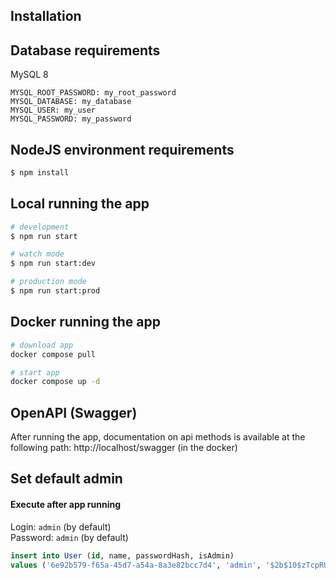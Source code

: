 ## Installation

## Database requirements

MySQL 8

```
MYSQL_ROOT_PASSWORD: my_root_password
MYSQL_DATABASE: my_database
MYSQL_USER: my_user
MYSQL_PASSWORD: my_password
```

## NodeJS environment requirements

```bash
$ npm install
```

## Local running the app

```bash
# development
$ npm run start

# watch mode
$ npm run start:dev

# production mode
$ npm run start:prod
```

## Docker running the app

```bash
# download app
docker compose pull

# start app
docker compose up -d
```

## OpenAPI (Swagger)

After running the app, documentation on api methods is available at the following path: http://localhost/swagger (in the docker)

## Set default admin

#### Execute after app running

Login: `admin` (by default)  
Password: `admin` (by default)

```sql
insert into User (id, name, passwordHash, isAdmin)
values ('6e92b579-f65a-45d7-a54a-8a3e82bcc7d4', 'admin', '$2b$10$zTcpRUh3reiF/6g0SKgoDeEK2Yz5UEKpZ2ycd4y1T4cAaYmt0z/dW', 1);
```
